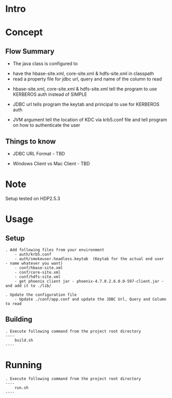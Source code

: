 # Intro

# Concept 

## Flow Summary

* The java class is configured to 
 - have the hbase-site.xml, core-site.xml & hdfs-site.xml in classpath 
 - read a property file for jdbc url, query and name of the column to read
* hbase-site.xml, core-site.xml & hdfs-site.xml tell the program to use KERBEROS auth instead of SIMPLE

* JDBC url tells program the keytab and principal to use for KERBEROS auth

* JVM argument tell the location of KDC via krb5.conf file and tell program on how to authenticate the user 


## Things to know

* JDBC URL Format - TBD

* Windows Client vs Mac Client - TBD

# Note

Setup tested on HDP2.5.3


# Usage 

## Setup
	. Add following files from your environment 
		- auth/krb5.conf 
		- auth/smokeuser.headless.keytab  (Keytab for the actual end user - name whatever you want) 
		- conf/hbase-site.xml
		- conf/core-site.xml
		- conf/hdfs-site.xml
		- get phoenix client jar - phoenix-4.7.0.2.6.0.0-597-client.jar - and add it to ./lib/
		
	. Update the configuration file 
		- Update ./conf/app.conf and update the JDBC Url, Query and Column to read
		
## Building 
	. Execute following command from the project root directory 
	----
		build.sh
	----

# Running
	. Execute following command from the project root directory 
	----
		run.sh
	----
		
